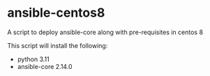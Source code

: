 # ansible-centos8
A script to deploy ansible-core along with pre-requisites in centos 8 

This script will install the following:

* python 3.11
* ansible-core 2.14.0
